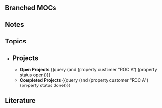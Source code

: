 ## Branched MOCs
## Notes
## Topics
- ## Projects
	- **Open Projects**
	  {{query (and (property customer "ROC A") (property status open))}}
	- **Completed Projects**
	  {{query (and (property customer "ROC A") (property status done))}}
## Literature